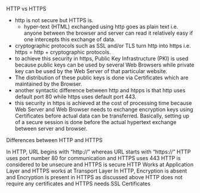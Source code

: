 HTTP vs HTTPS

- http is not secure but HTTPS is.
	- hyper-text (HTML) exchanged using http goes as plain text i.e. anyone between the browser and server can read it relatively easy if one intercepts this exchange of data.
- cryptographic protocols such as SSL and/or TLS turn http into https i.e. https = http + cryptographic protocols.
- to achieve this security in https, Public Key Infrastructure (PKI) is used because public keys can be used by several Web Browsers while private key can be used by the Web Server of that particular website. 
- The distribution of these public keys is done via Certificates which are maintained by the Browser. 
- another syntactic difference between http and htpps is that http uses default port 80 while https uses default port 443.
- this security in https is achieved at the cost of processing time because Web Server and Web Browser needs to exchange encryption keys using Certificates before actual data can be transferred. Basically, setting up of a secure session is done before the actual hypertext exchange between server and browser.

Differences between HTTP and HTTPS

In HTTP, URL begins with “http://” whereas URL starts with “https://”
HTTP uses port number 80 for communication and HTTPS uses 443
HTTP is considered to be unsecure and HTTPS is secure
HTTP Works at Application Layer and HTTPS works at Transport Layer
In HTTP, Encryption is absent and Encryption is present in HTTPS as discussed above
HTTP does not require any certificates and HTTPS needs SSL Certificates